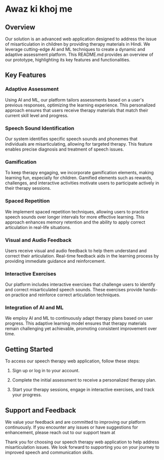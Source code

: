 # Awaz ki khoj me  

## Overview

Our solution is an advanced web application designed to address the issue of misarticulation in children by providing therapy materials in Hindi. We leverage cutting-edge AI and ML techniques to create a dynamic and adaptive assessment platform. This README.md provides an overview of our prototype, highlighting its key features and functionalities.

## Key Features

### Adaptive Assessment

Using AI and ML, our platform tailors assessments based on a user's previous responses, optimizing the learning experience. This personalized approach ensures that users receive therapy materials that match their current skill level and progress.

### Speech Sound Identification

Our system identifies specific speech sounds and phonemes that individuals are misarticulating, allowing for targeted therapy. This feature enables precise diagnosis and treatment of speech issues.

### Gamification

To keep therapy engaging, we incorporate gamification elements, making learning fun, especially for children. Gamified elements such as rewards, challenges, and interactive activities motivate users to participate actively in their therapy sessions.

### Spaced Repetition

We implement spaced repetition techniques, allowing users to practice speech sounds over longer intervals for more effective learning. This approach enhances memory retention and the ability to apply correct articulation in real-life situations.

### Visual and Audio Feedback

Users receive visual and audio feedback to help them understand and correct their articulation. Real-time feedback aids in the learning process by providing immediate guidance and reinforcement.

### Interactive Exercises

Our platform includes interactive exercises that challenge users to identify and correct misarticulated speech sounds. These exercises provide hands-on practice and reinforce correct articulation techniques.

### Integration of AI and ML

We employ AI and ML to continuously adapt therapy plans based on user progress. This adaptive learning model ensures that therapy materials remain challenging yet achievable, promoting consistent improvement over time.

## Getting Started

To access our speech therapy web application, follow these steps:

 

1. Sign up or log in to your account.

2. Complete the initial assessment to receive a personalized therapy plan.

3. Start your therapy sessions, engage in interactive exercises, and track your progress.

## Support and Feedback

We value your feedback and are committed to improving our platform continuously. If you encounter any issues or have suggestions for enhancement, please reach out to our support team at  

Thank you for choosing our speech therapy web application to help address misarticulation issues. We look forward to supporting you on your journey to improved speech and communication skills.
